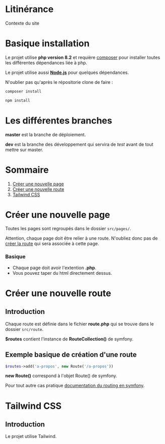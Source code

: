# Litinérance

Contexte du site

# Basique installation

Le projet utilise **php version 8.2** et requière [composer](https://getcomposer.org/) pour installer toutes les différentes dépendances liée à php.

Le projet utilise aussi [**Node.js**](https://nodejs.org/en) pour quelques dépendances.

N'oublier pas qu'après le répositorie clone de faire :

```bash
composer install
```

```bash
npm install
```

# Les différentes branches

**master** est la branche de déploiement.

**dev** est la branche des développement qui servira de _test_ avant de tout mettre sur master.

# Sommaire

1. [Créer une nouvelle page](#créer-une-nouvelle-page)
2. [Créer une nouvelle route](#créer-une-nouvelle-route)
3. [Tailwind CSS](#tailwindcss)

# Créer une nouvelle page

Toutes les pages sont regroupés dans le dossier `src/pages/`.

Attention, chaque page doit être relier à une route. N'oubliez donc pas de [créer la route](#créer-une-nouvelle-route) qui sera associée à cette page.

### Basique

-  Chaque page doit avoir l'extention **.php**.
-  Vous pouvez taper du html directement dessus.

# Créer une nouvelle route

## Introduction

Chaque route est définie dans le fichier **route.php** qui se trouve dans le dossier `src/route`.

**$routes** contient l'instance de **RouteCollection()** de symfony.

## Exemple basique de création d'une route

```php
$routes->add('a-propos', new Route('/a-propos'))
```

**new Route()** correspond à l'objet Route() de symfony.

Pour tout autre cas pratique [documentation du routing en symfony](https://symfony.com/doc/current/create_framework/routing.html).

# Tailwind CSS

## Introduction

Le projet utilise Tailwind.
